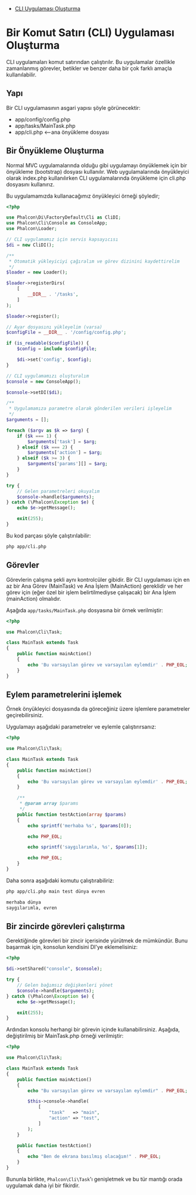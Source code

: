 <div class='article-menu'>
  <ul>
    <li>
      <a href="#creating-cli-application">CLI Uygulaması Oluşturma</a>
    </li>
  </ul>
</div>

# Bir Komut Satırı (CLI) Uygulaması Oluşturma

CLI uygulamaları komut satırından çalıştırılır. Bu uygulamalar özellikle zamanlanmış görevler, betikler ve benzer daha bir çok farklı amaçla kullanılabilir.

## Yapı

Bir CLI uygulamasının asgari yapısı şöyle görünecektir:

* app/config/config.php
* app/tasks/MainTask.php
* app/cli.php <--ana önyükleme dosyası

## Bir Önyükleme Oluşturma

Normal MVC uygulamalarında olduğu gibi uygulamayı önyüklemek için bir önyükleme (bootstrap) dosyası kullanılır. Web uygulamalarında önyükleyici olarak index.php kullanılırken CLI uygulamalarında önyükleme için cli.php dosyasını kullanırız.

Bu uygulamamızda kullanacağımız önyükleyici örneği şöyledir;

```php
<?php

use Phalcon\Di\FactoryDefault\Cli as CliDI;
use Phalcon\Cli\Console as ConsoleApp;
use Phalcon\Loader;

// CLI uygulamamız için servis kapsayıcısı 
$di = new CliDI();

/**
 * Otomatik yükleyiciyi çağıralım ve görev dizinini kaydettirelim
 */
$loader = new Loader();

$loader->registerDirs(
    [
        __DIR__ . '/tasks',
    ]
);

$loader->register();

// Ayar dosyasını yükleyelim (varsa)
$configFile = __DIR__ . '/config/config.php';

if (is_readable($configFile)) {
    $config = include $configFile;

    $di->set('config', $config);
}

// CLI uygulamamızı oluşturalım
$console = new ConsoleApp();

$console->setDI($di);

/**
 * Uygulamamıza parametre olarak gönderilen verileri işleyelim
 */
$arguments = [];

foreach ($argv as $k => $arg) {
    if ($k === 1) {
        $arguments['task'] = $arg;
    } elseif ($k === 2) {
        $arguments['action'] = $arg;
    } elseif ($k >= 3) {
        $arguments['params'][] = $arg;
    }
}

try {
    // Gelen parametreleri okuyalım
    $console->handle($arguments);
} catch (\Phalcon\Exception $e) {
    echo $e->getMessage();

    exit(255);
}
```

Bu kod parçası şöyle çalıştırılabilir:

```bash
php app/cli.php
```

## Görevler

Görevlerin çalışma şekli aynı kontrolcüler gibidir. Bir CLI uygulaması için en az bir Ana Görev (MainTask) ve Ana İşlem (MainAction) gereklidir ve her görev için (eğer özel bir işlem belirtilmediyse çalışacak) bir Ana İşlem (mainAction) olmalıdır.

Aşağıda `app/tasks/MainTask.php` dosyasına bir örnek verilmiştir:

```php
<?php

use Phalcon\Cli\Task;

class MainTask extends Task
{
    public function mainAction()
    {
        echo 'Bu varsayılan görev ve varsayılan eylemdir' . PHP_EOL;
    }
}
```

## Eylem parametrelerini işlemek

Örnek önyükleyici dosyasında da göreceğiniz üzere işlemlere parametreler geçirebilirsiniz.

Uygulamayı aşağıdaki parametreler ve eylemle çalıştırırsanız:

```php
<?php

use Phalcon\Cli\Task;

class MainTask extends Task
{
    public function mainAction()
    {
        echo 'Bu varsayılan görev ve varsayılan eylemdir' . PHP_EOL;
    }

    /**
     * @param array $params
     */
    public function testAction(array $params)
    {
        echo sprintf('merhaba %s', $params[0]);

        echo PHP_EOL;

        echo sprintf('saygılarımla, %s', $params[1]);

        echo PHP_EOL;
    }
}
```

Daha sonra aşağıdaki komutu çalıştırabiliriz:

```bash
php app/cli.php main test dünya evren

merhaba dünya
saygılarımla, evren
```

## Bir zincirde görevleri çalıştırma

Gerektiğinde görevleri bir zincir içerisinde yürütmek de mümkündür. Bunu başarmak için, konsolun kendisini DI'ye eklemelisiniz:

```php
<?php

$di->setShared("console", $console);

try {
    // Gelen bağımsız değişkenleri yönet
    $console->handle($arguments);
} catch (\Phalcon\Exception $e) {
    echo $e->getMessage();

    exit(255);
}
```

Ardından konsolu herhangi bir görevin içinde kullanabilirsiniz. Aşağıda, değiştirilmiş bir MainTask.php örneği verilmiştir:

```php
<?php

use Phalcon\Cli\Task;

class MainTask extends Task
{
    public function mainAction()
    {
        echo "Bu varsayılan görev ve varsayılan eylemdir" . PHP_EOL;

        $this->console->handle(
            [
                "task"   => "main",
                "action" => "test",
            ]
        );
    }

    public function testAction()
    {
        echo "Ben de ekrana basılmış olacağım!" . PHP_EOL;
    }
}
```

Bununla birlikte, `Phalcon\Cli\Task`'ı genişletmek ve bu tür mantığı orada uygulamak daha iyi bir fikirdir.
